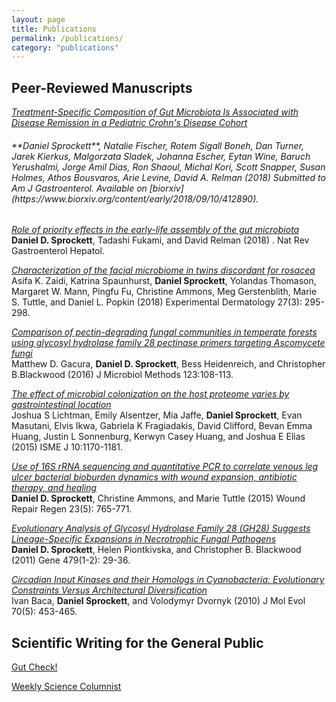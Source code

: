 ```yaml
---
layout: page
title: Publications
permalink: /publications/
category: "publications"
---
```


<h2>Peer-Reviewed Manuscripts</h2>

*[Treatment-Specific Composition of Gut Microbiota Is Associated with Disease Remission in a Pediatric Crohn's Disease Cohort](https://www.biorxiv.org/content/early/2018/09/10/412890)*<br>
<h6>**Daniel Sprockett**, Natalie Fischer, Rotem Sigall Boneh, Dan Turner, Jarek Kierkus, Malgorzata Sladek, Johanna Escher, Eytan Wine, Baruch Yerushalmi, Jorge Amil Dias, Ron Shaoul, Michal Kori, Scott Snapper, Susan Holmes, Athos Bousvaros, Arie Levine, David A. Relman (2018) Submitted to Am J Gastroenterol. Available on [biorxiv](https://www.biorxiv.org/content/early/2018/09/10/412890).<br></h6>

*[Role of priority effects in the early-life assembly of the gut microbiota](https://www.nature.com/articles/nrgastro.2017.173)*<br>
**Daniel D. Sprockett**, Tadashi Fukami, and David Relman (2018) . Nat Rev Gastroenterol Hepatol.<br>

*[Characterization of the facial microbiome in twins discordant for rosacea](https://onlinelibrary.wiley.com/doi/abs/10.1111/exd.13491)*<br>
Asifa K. Zaidi, Katrina Spaunhurst, **Daniel Sprockett**, Yolandas Thomason, Margaret W. Mann, Pingfu Fu, Christine Ammons, Meg Gerstenblith, Marie S. Tuttle, and Daniel L. Popkin (2018) Experimental Dermatology 27(3): 295-298.<br>

*[Comparison of pectin-degrading fungal communities in temperate forests using glycosyl hydrolase family 28 pectinase primers targeting Ascomycete fungi](https://www.sciencedirect.com/science/article/pii/S0167701216300306)*<br>
Matthew D. Gacura, **Daniel D. Sprockett**, Bess Heidenreich, and Christopher B.Blackwood (2016) J Microbiol Methods 123:108-113.<br> 

*[The effect of microbial colonization on the host proteome varies by gastrointestinal location](https://www.nature.com/articles/ismej2015187/)*<br>
Joshua S Lichtman, Emily Alsentzer, Mia Jaffe, **Daniel Sprockett**, Evan Masutani, Elvis Ikwa, Gabriela K Fragiadakis, David Clifford, Bevan Emma Huang, Justin L Sonnenburg, Kerwyn Casey Huang, and Joshua E Elias (2015) ISME J 10:1170-1181.<br> 

*[Use of 16S rRNA sequencing and quantitative PCR to correlate venous leg ulcer bacterial bioburden dynamics with wound expansion, antibiotic therapy, and healing](https://onlinelibrary.wiley.com/doi/abs/10.1111/wrr.12309)*<br>
**Daniel D. Sprockett**, Christine Ammons, and Marie Tuttle (2015) Wound Repair Regen 23(5): 765-771.<br>

*[Evolutionary Analysis of Glycosyl Hydrolase Family 28 (GH28) Suggests Lineage-Specific Expansions in Necrotrophic Fungal Pathogens](https://www.sciencedirect.com/science/article/pii/S037811191100076X)*<br>
**Daniel D. Sprockett**, Helen Piontkivska, and Christopher B. Blackwood (2011) Gene 479(1-2): 29-36.<br>

*[Circadian Input Kinases and their Homologs in Cyanobacteria: Evolutionary Constraints Versus Architectural Diversification](https://link.springer.com/article/10.1007/s00239-010-9344-0)*<br>
Ivan Baca, **Daniel Sprockett**, and Volodymyr Dvornyk (2010) J Mol Evol 70(5): 453-465.<br>


<h2>Scientific Writing for the General Public</h2>

[Gut Check!](https://medium.com/gut-check)<br>

[Weekly Science Columnist](http://www.kentwired.com/search/?f=html&q=daniel+sprockett&s=start_time&sd=desc&l=25&t=article%2Ccollection%2Cvideo%2Cyoutube&nsa=eedition)<br>
